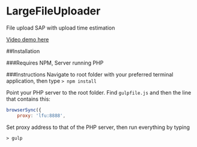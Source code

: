 # LargeFileUploader
File upload SAP with upload time estimation

[Video demo here](https://www.youtube.com/watch?v=kuasARFWBVI)

##Installation

###Requires
NPM, Server running PHP

###Instructions
Navigate to root folder with your preferred terminal application, then type `> npm install`

Point your PHP server to the root folder. Find `gulpfile.js` and then the line that contains this:

```javascript
browserSync({
	proxy: 'lfu:8888',
```

Set proxy address to that of the PHP server, then run everything by typing

`> gulp`

